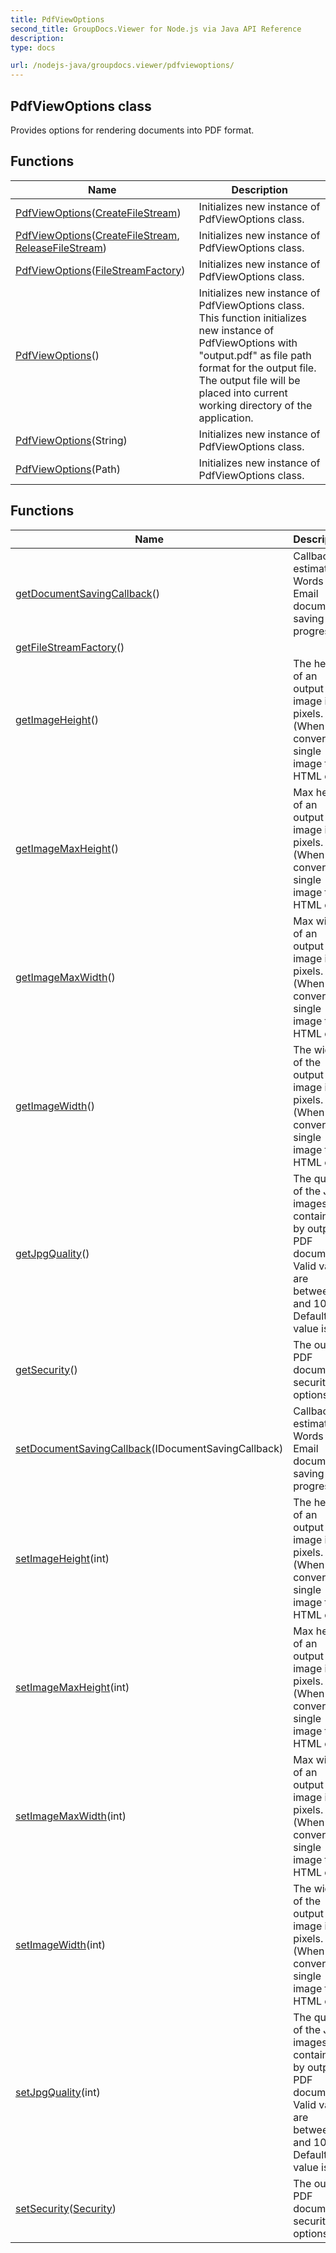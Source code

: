 ```yaml
---
title: PdfViewOptions
second_title: GroupDocs.Viewer for Node.js via Java API Reference
description: 
type: docs

url: /nodejs-java/groupdocs.viewer/pdfviewoptions/
---
```


## PdfViewOptions class

 Provides options for rendering documents into PDF format.
 

## Functions

| Name | Description |
| --- | --- |
| [PdfViewOptions](pdfviewoptions)([CreateFileStream](../createfilestream)) | Initializes new instance of PdfViewOptions class. |
| [PdfViewOptions](pdfviewoptions)([CreateFileStream](../createfilestream), [ReleaseFileStream](../releasefilestream)) | Initializes new instance of PdfViewOptions class. |
| [PdfViewOptions](pdfviewoptions)([FileStreamFactory](../filestreamfactory)) | Initializes new instance of PdfViewOptions class. |
| [PdfViewOptions](pdfviewoptions)() | Initializes new instance of PdfViewOptions class. This function initializes new instance of PdfViewOptions with "output.pdf" as file path format for the output file. The output file will be placed into current working directory of the application. |
| [PdfViewOptions](pdfviewoptions)(String) | Initializes new instance of PdfViewOptions class. |
| [PdfViewOptions](pdfviewoptions)(Path) | Initializes new instance of PdfViewOptions class. |

## Functions

| Name | Description |
| --- | --- |
| [getDocumentSavingCallback](getdocumentsavingcallback)() | Callback to estimate Words or Email document saving progress |
| [getFileStreamFactory](getfilestreamfactory)() |  |
| [getImageHeight](getimageheight)() | The height of an output image in pixels. (When converting single image to HTML only) |
| [getImageMaxHeight](getimagemaxheight)() | Max height of an output image in pixels. (When converting single image to HTML only) |
| [getImageMaxWidth](getimagemaxwidth)() | Max width of an output image in pixels. (When converting single image to HTML only) |
| [getImageWidth](getimagewidth)() | The width of the output image in pixels. (When converting single image to HTML only) |
| [getJpgQuality](getjpgquality)() | The quality of the JPG images contained by output PDF document; Valid values are between 1 and 100; Default value is 90. |
| [getSecurity](getsecurity)() | The output PDF document security options. |
| [setDocumentSavingCallback](setdocumentsavingcallback)(IDocumentSavingCallback) | Callback to estimate Words or Email document saving progress |
| [setImageHeight](setimageheight)(int) | The height of an output image in pixels. (When converting single image to HTML only) |
| [setImageMaxHeight](setimagemaxheight)(int) | Max height of an output image in pixels. (When converting single image to HTML only) |
| [setImageMaxWidth](setimagemaxwidth)(int) | Max width of an output image in pixels. (When converting single image to HTML only) |
| [setImageWidth](setimagewidth)(int) | The width of the output image in pixels. (When converting single image to HTML only) |
| [setJpgQuality](setjpgquality)(int) | The quality of the JPG images contained by output PDF document; Valid values are between 1 and 100; Default value is 90. |
| [setSecurity](setsecurity)([Security](../security)) | The output PDF document security options. |
